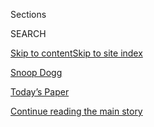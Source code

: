 <div id="app">

<div>

<div class="NYTAppHideMasthead css-zz1s19 e1suatyy0">

<div class="section css-ui9rw0 e1suatyy2">

<div class="css-11hrj97 er09x8g0">

<div class="css-6n7j50">

</div>

<span class="css-1dv1kvn">Sections</span>

<div class="css-10488qs">

<span class="css-1dv1kvn">SEARCH</span>

</div>

[Skip to content](#site-content)[Skip to site index](#site-index)

</div>

<div id="masthead-section-label" class="css-1fnb9ct eaxe0e00">

[Snoop
Dogg](https://www.nytimes3xbfgragh.onion/topic/person/snoop-dogg)

</div>

<div class="css-10698na e1huz5gh0">

</div>

</div>

<div id="masthead-bar-one" class="section hasLinks css-15hmgas e1csuq9d3">

<div class="css-uqyvli e1csuq9d0">

</div>

<div class="css-1uqjmks e1csuq9d1">

</div>

<div class="css-9e9ivx">

[](https://myaccount.nytimes3xbfgragh.onion/auth/login?response_type=cookie&client_id=vi)

</div>

<div class="css-1bvtpon e1csuq9d2">

[Today’s Paper](https://www.nytimes3xbfgragh.onion/section/todayspaper)

</div>

</div>

</div>

</div>

<div data-aria-hidden="false">

<div id="site-content" data-role="main">

<div class="css-1ffjgkm">

</div>

<div id="top-wrapper" class="css-15p45cc eaca97t0" type="top">

<div id="top-slug" class="css-19x0jxb eaca97t1" hidden="">

Advertisement

</div>

[Continue reading the main
story](#after-top)

<div class="ad top-wrapper" style="text-align:center;height:100%;display:block;min-height:90px">

<div id="top" class="place-ad" data-position="top" data-size-key="top">

</div>

</div>

<div id="after-top">

</div>

</div>

<div id="collection-Snoop Dogg" class="section css-15h4p1b e9abtgs0">

<div class="css-1j21atc e1svk9qx1">

<div class="css-fmiefx e1svk9qx2">

<div class="css-1hk7r2m eu54l5x0">

<div id="sponsor-wrapper" class="css-7a1pgi eaca97t0" type="sponsor" hidden="">

<div id="sponsor-slug" class="css-1l4mleb eaca97t1" hidden="">

Supported by

</div>

[Continue reading the main
story](#after-sponsor)

<div id="sponsor" class="ad sponsor-wrapper" style="text-align:left;height:100%;display:block">

</div>

<div id="after-sponsor">

</div>

</div>

</div>

### <span class="css-5xm8y ezz4tcd1">[Times Topics](/index.html)</span>

</div>

<div class="css-nfcc9b e1svk9qx3">

<div class="css-vl9dhg e1svk9qx5">

<div class="css-1nrhkj6 e1svk9qx6">

# Snoop Dogg

<div class="follow-button-placeholder" data-collection-id="">

</div>

</div>

</div>

</div>

</div>

<div class="css-185go5a e1o5byef0">

<div class="css-15cbhtu">

  - [Latest](#stream-panel)
  - <span class="css-6n7j50">Search</span>
    <div class="control">
    <div class="label-container css-1dv1kvn">
    Search
    </div>
    <div class="css-wm4t3d">
    **<span id="clear-search-input" class="css-1dv1kvn">Clear this text
    input</span>
    </div>
    </div>
    <span class="css-1iovbfw"></span>

<div id="stream-panel" class="section css-8msx5b e1jz0cab1">

<div class="css-13mho3u">

1.  
    
    <div class="css-1cp3ece">
    
    <div class="css-1l4spti">
    
    [](/2020/07/15/arts/music/pop-hip-hop-samples.html)
    
    <div class="css-79elbk">
    
    ![](https://static01.graylady3jvrrxbe.onion/images/2020/07/19/arts/15LIST-SAMPLES1/15LIST-SAMPLES1-thumbWide-v2.jpg?quality=75&auto=webp&disable=upscale)
    
    </div>
    
    ### <span class="css-m70j1g">Playlist</span>
    
    ## You May Not Know These 15 Songs. But You’ve Heard Them.
    
    Artists like Edwin Birdsong and Ballin’ Jack aren’t household names,
    but their music is instantly recognizable as the samples behind hit
    pop songs.
    
    <div class="css-1nqbnmb ea5icrr0">
    
    By <span class="css-1n7hynb">David
    Renard</span>
    
    </div>
    
    </div>
    
    <div class="css-1lc2l26 e1xfvim33">
    
    </div>
    
    </div>

2.  
    
    <div class="css-1cp3ece">
    
    <div class="css-1l4spti">
    
    [](/2020/05/01/arts/music/playlist-beyonce-megan-thee-stallion-oasis.html)
    
    <div class="css-79elbk">
    
    ![](https://static01.graylady3jvrrxbe.onion/images/2020/05/01/arts/01PLAYLIST/01PLAYLIST-thumbWide.jpg?quality=75&auto=webp&disable=upscale)
    
    </div>
    
    ### <span class="css-m70j1g">The Playlist</span>
    
    ## Beyoncé Amps Up ‘Savage,’ and 12 More New Songs
    
    Hear tracks by Oasis, Haim, Kenny Chesney and others.
    
    <div class="css-1nqbnmb ea5icrr0">
    
    By <span class="css-1n7hynb">Jon Pareles, Jon Caramanica
    <span>and</span> Giovanni
    Russonello</span>
    
    </div>
    
    </div>
    
    <div class="css-1lc2l26 e1xfvim33">
    
    </div>
    
    </div>

3.  
    
    <div class="css-1cp3ece">
    
    <div class="css-1l4spti">
    
    [](/2020/04/21/arts/television/coronavirus-lockdown-protesters.html)
    
    <div class="css-79elbk">
    
    ![](https://static01.graylady3jvrrxbe.onion/images/2020/04/21/arts/21latenight/21latenight-thumbWide.png?quality=75&auto=webp&disable=upscale)
    
    </div>
    
    ### <span class="css-m70j1g">Best of Late Night</span>
    
    ## Lockdown Protesters Would’ve Wanted Titanic to Sink Sooner, Kimmel Says
    
    Trump supporters like the ones calling for an end to stay-at-home
    orders “seem to fight hardest for the things that will kill them,”
    Jimmy Kimmel said.
    
    <div class="css-1nqbnmb ea5icrr0">
    
    By <span class="css-1n7hynb">Trish
    Bendix</span>
    
    </div>
    
    </div>
    
    <div class="css-1lc2l26 e1xfvim33">
    
    </div>
    
    </div>

4.  
    
    <div class="css-1cp3ece">
    
    <div class="css-1l4spti">
    
    [](/2020/02/13/business/media/snoop-dogg-apologizes-gayle-king.html)
    
    <div class="css-79elbk">
    
    ![](https://static01.graylady3jvrrxbe.onion/images/2020/02/13/us/politics/13xp-snoop-1/merlin_167948802_62181549-b2cd-4327-9391-a9a5b257b544-thumbWide.jpg?quality=75&auto=webp&disable=upscale)
    
    </div>
    
    ## Snoop Dogg Apologizes After Criticizing Gayle King Over Kobe Bryant Questions
    
    “I should have handled it way different than that,” Snoop Dogg said
    on Instagram. Last week he unleashed an angry response to an
    interview that touched on a 2003 sexual assault accusation against
    Mr. Bryant.
    
    <div class="css-1nqbnmb ea5icrr0">
    
    By <span class="css-1n7hynb">Christine
    Hauser</span>
    
    </div>
    
    </div>
    
    <div class="css-1lc2l26 e1xfvim33">
    
    </div>
    
    </div>

5.  
    
    <div class="css-1cp3ece">
    
    <div class="css-1l4spti">
    
    [](/2019/04/17/arts/music/country-rap-playlist.html)
    
    <div class="css-79elbk">
    
    ![](https://static01.graylady3jvrrxbe.onion/images/2019/04/21/arts/21playlist-combo/21playlist-combo-thumbWide.jpg?quality=75&auto=webp&disable=upscale)
    
    </div>
    
    ## A History of Country-Rap in 29 Songs
    
    Lil Nas X’s viral sensation “Old Town Road” is the latest addition
    to a hybrid-genre tradition that dates back at least to 1985. Here’s
    a guide, from Sir Mix-A-Lot to Sam Hunt.
    
    <div class="css-1nqbnmb ea5icrr0">
    
    By <span class="css-1n7hynb">Jon
    Caramanica</span>
    
    </div>
    
    </div>
    
    <div class="css-1lc2l26 e1xfvim33">
    
    </div>
    
    </div>

6.  
    
    <div class="css-1cp3ece">
    
    <div class="css-1l4spti">
    
    [](/2019/03/27/movies/the-beach-bum-review.html)
    
    <div class="css-79elbk">
    
    ![](https://static01.graylady3jvrrxbe.onion/images/2019/03/29/arts/27beachbum/27beachbum-thumbWide-v3.jpg?quality=75&auto=webp&disable=upscale)
    
    </div>
    
    ## Review: Matthew McConaughey Waxes Poetic in ‘The Beach Bum’
    
    The McConaissance collapses into decadence in Harmony Korine’s
    latest caper.
    
    <div class="css-1nqbnmb ea5icrr0">
    
    By <span class="css-1n7hynb">A.O.
    Scott</span>
    
    </div>
    
    </div>
    
    <div class="css-1lc2l26 e1xfvim33">
    
    </div>
    
    </div>

7.  
    
    <div class="css-1cp3ece">
    
    <div class="css-1l4spti">
    
    [](/2019/03/01/business/martha-stewart-cannabis-pot.html)
    
    <div class="css-79elbk">
    
    ![](https://static01.graylady3jvrrxbe.onion/images/2019/03/02/business/02xp-pot1-print/merlin_149044464_842ce758-973b-46c8-a4e1-87336ec9d231-thumbWide.jpg?quality=75&auto=webp&disable=upscale)
    
    </div>
    
    ## Martha Stewart Will Advise Cannabis Grower on Products for Humans and Pets
    
    The doyenne of domesticity will advise a Canadian company on a new
    line of hemp-based CBD products for animals and humans.
    
    <div class="css-1nqbnmb ea5icrr0">
    
    By <span class="css-1n7hynb">Laura M.
    Holson</span>
    
    </div>
    
    </div>
    
    <div class="css-1lc2l26 e1xfvim33">
    
    </div>
    
    </div>

8.  
    
    <div class="css-1cp3ece">
    
    <div class="css-1l4spti">
    
    [](/2019/02/13/us/politics/kamala-harris-snoop-tupac.html)
    
    <div class="css-79elbk">
    
    ![](https://static01.graylady3jvrrxbe.onion/images/2019/02/14/us/politics/14harris/14harris-thumbWide-v3.jpg?quality=75&auto=webp&disable=upscale)
    
    </div>
    
    ## Kamala Harris Is Accused of Lying About Listening to Tupac. Here’s What Actually Happened.
    
    Some news outlets have sought to discredit Ms. Harris, seizing on
    recent comments as proof of her inauthenticity, but several of them
    left out key context.
    
    <div class="css-1nqbnmb ea5icrr0">
    
    By <span class="css-1n7hynb">Astead W.
    Herndon</span>
    
    </div>
    
    </div>
    
    <div class="css-1lc2l26 e1xfvim33">
    
    </div>
    
    </div>

9.  
    
    <div class="css-1cp3ece">
    
    <div class="css-1l4spti">
    
    [](/2018/06/13/fashion/cordell-broadus-fashion-line-snoop-dogg.html)
    
    <div class="css-79elbk">
    
    ![](https://static01.graylady3jvrrxbe.onion/images/2018/06/14/fashion/14UPNEXT1/14UPNEXT1-thumbWide.jpg?quality=75&auto=webp&disable=upscale)
    
    </div>
    
    ## Snoop Dogg’s Son Gave Up Football for Fashion
    
    Cordell Broadus is an up-and-coming fashion model and street wear
    designer.
    
    <div class="css-1nqbnmb ea5icrr0">
    
    By <span class="css-1n7hynb">John
    Ortved</span>
    
    </div>
    
    </div>
    
    <div class="css-1lc2l26 e1xfvim33">
    
    </div>
    
    </div>

10. 
    
    <div class="css-1cp3ece">
    
    <div class="css-1l4spti">
    
    [](/2017/07/14/arts/music/playlist-nine-inch-nails-shabazz-palaces-waxahatchee.html)
    
    <div class="css-79elbk">
    
    ![](https://static01.graylady3jvrrxbe.onion/images/2017/07/15/arts/15playlist/15playlist-thumbWide.jpg?quality=75&auto=webp&disable=upscale)
    
    </div>
    
    ## The Playlist: Nine Inch Nails and Shabazz Palaces Issue Retorts for Anxious Times
    
    Hear the new songs that caught our critics' attention this week from
    Nine Inch Nails, Shabazz Palaces and more.
    
    <div class="css-1nqbnmb ea5icrr0">
    
    By <span class="css-1n7hynb">Jon Pareles, Jon Caramanica
    <span>and</span> Giovanni Russonello</span>
    
    </div>
    
    </div>
    
    <div class="css-1lc2l26 e1xfvim33">
    
    </div>
    
    </div>

<div class="css-13mho3u">

<div class="css-1t62hi8">

<div class="css-1stvaey">

Show
More

<div>

<div style="border:0;clip:rect(0 0 0 0);height:1px;margin:-1px;overflow:hidden;white-space:nowrap;padding:0;width:1px;position:absolute" data-role="log" data-aria-live="assertive">

</div>

<div style="border:0;clip:rect(0 0 0 0);height:1px;margin:-1px;overflow:hidden;white-space:nowrap;padding:0;width:1px;position:absolute" data-role="log" data-aria-live="assertive">

</div>

<div style="border:0;clip:rect(0 0 0 0);height:1px;margin:-1px;overflow:hidden;white-space:nowrap;padding:0;width:1px;position:absolute" data-role="log" data-aria-live="polite">

</div>

<div style="border:0;clip:rect(0 0 0 0);height:1px;margin:-1px;overflow:hidden;white-space:nowrap;padding:0;width:1px;position:absolute" data-role="log" data-aria-live="polite">

</div>

</div>

</div>

</div>

</div>

</div>

<div class="css-g6hk37 supplemental">

<div id="mid1-wrapper" class="css-10wkyv7 eaca97t0" type="lede">

<div id="mid1-slug" class="css-1tag3rd eaca97t1">

Advertisement

</div>

[Continue reading the main
story](#after-mid1)

<div id="mid1" class="ad mid1-wrapper" style="text-align:center;height:100%;display:block;min-height:250px">

</div>

<div id="after-mid1">

</div>

</div>

<div id="mktg-wrapper" class="css-oxle51 eaca97t0" type="mktg">

<div id="mktg-slug" class="css-1tag3rd eaca97t1">

Advertisement

</div>

[Continue reading the main
story](#after-mktg)

<div id="mktg" class="ad mktg-wrapper" style="text-align:center;height:100%;display:block">

</div>

<div id="after-mktg">

</div>

</div>

</div>

</div>

</div>

</div>

</div>

</div>

## Site Index

<div>

</div>

## Site Information Navigation

  - [© <span>2020</span> <span>The New York Times
    Company</span>](https://help.nytimes3xbfgragh.onion/hc/en-us/articles/115014792127-Copyright-notice)

<!-- end list -->

  - [NYTCo](https://www.nytco.com/)
  - [Contact
    Us](https://help.nytimes3xbfgragh.onion/hc/en-us/articles/115015385887-Contact-Us)
  - [Work with us](https://www.nytco.com/careers/)
  - [Advertise](https://nytmediakit.com/)
  - [T Brand Studio](http://www.tbrandstudio.com/)
  - [Your Ad
    Choices](https://www.nytimes3xbfgragh.onion/privacy/cookie-policy#how-do-i-manage-trackers)
  - [Privacy](https://www.nytimes3xbfgragh.onion/privacy)
  - [Terms of
    Service](https://help.nytimes3xbfgragh.onion/hc/en-us/articles/115014893428-Terms-of-service)
  - [Terms of
    Sale](https://help.nytimes3xbfgragh.onion/hc/en-us/articles/115014893968-Terms-of-sale)
  - [Site
    Map](https://spiderbites.nytimes3xbfgragh.onion)
  - [Help](https://help.nytimes3xbfgragh.onion/hc/en-us)
  - [Subscriptions](https://www.nytimes3xbfgragh.onion/subscription?campaignId=37WXW)

</div>

</div>
